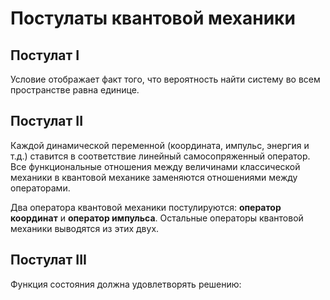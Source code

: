 # Постулаты квантовой механики

## Постулат I

<!-- Любое состояние системы полностью описывается некоторой функцией ![]() от координат всех образующих частиц и времени. Она называется функцией состояния системы или ее волновой функцией. -->
<!-- 
![](), где ![]() — обобщенная координата.

Обобщенная координата ![]() является совокупностью пространственных координат (в декартовой системе — ![](), ![](), ![]()) и проекции спина частицы.

Волновая функция должна быть однозначна, конечна и непрерывна на всем пространстве.

Сама волновая функция не имеет физического смысла. ![]() — имеет физический смысл: плотность вероятности нахождения системы в элементе объема ![]().

Условие нормировки: -->

<!-- ![]() -->

Условие отображает факт того, что вероятность найти систему во всем пространстве равна единице.

## Постулат II

Каждой динамической переменной (координата, импульс, энергия и т.д.) ставится в соответствие линейный самосопряженный оператор. Все функциональные отношения между величинами классической механики в квантовой механике заменяются отношениями между операторами.
<!-- 
Оператор — это закон, по которому одной функции ![]() ставится в соответствие другая функция ![](). Оператор определяет, какое действие должно быть произведено над функцией ![](), чтобы перевести ее в функцию ![]():

![](), где ![]() — оператор. -->

Два оператора квантовой механики постулируются: **оператор координат** и **оператор импульса**. Остальные операторы квантовой механики выводятся из этих двух.

<!-- **Оператор координаты** есть просто координата, и его действие на любую функцию заключается в умножении ее на ![]().![]() — оператор координаты. -->

<!-- ![]()

**Оператор импульса** определяется через операторы его проекций.

![]() — оператор импульса.

![]()

![]()

![]()

![]() — постоянная Дирака -->

## Постулат III

Функция состояния должна удовлетворять решению:

<!-- ![]() — уравнение Шредингера для стационарного состояния

, где ![]() — собственная функция оператора ![](), ![]() — собственное значение.

## Постулат IV

Единственно возможными значениями, которые могут быть получены при измерении динамической переменной ![](), могут являться собственные значения ![]() операторного уравнения

![]()

## Постулат V

Среднее значение физической величины ![](), имеющей квантово-механический оператор ![](), в состоянии ![]() определяется соотношением

![]()

![]() — обозначение введено П. Дираком.

![]()

## Постулат VI

Если система может находиться в состояниях, описываемых волновыми функциями ![]() и ![](), то она может находиться и в состоянии

![](), где

![]()

![]()

Этот постулат известен под названием принципа суперпозиции. Из постулата V следует, что функция ![]() описывает такое состояние, при котором система находится в состоянии ![]() с вероятностью, равной ![](), либо в состоянии ![]() с вероятностью ![]().

## Постулат VII

Волновая функция системы частиц с полуцелым спином (в частности, электронов) должна быть антисимметрична относительно перестановки координат любых двух частиц:

![]()

**Важно.** При перестановке ![]() и ![]() волновая функция становится с отрицательным знаком.

Антисимметрия волновой функции электронов была постулирована В. Паули (1925).
 -->
